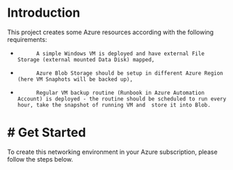 # Introduction
This project creates some Azure resources according with the following requirements:
-           A simple Windows VM is deployed and have external File Storage (external mounted Data Disk) mapped,
-           Azure Blob Storage should be setup in different Azure Region (here VM Snaphots will be backed up),
-           Regular VM backup routine (Runbook in Azure Automation Account) is deployed - the routine should be scheduled to run every hour, take the snapshot of running VM and  store it into Blob.

# # Get Started
To create this networking environment in your Azure subscription, please follow the steps below. 
